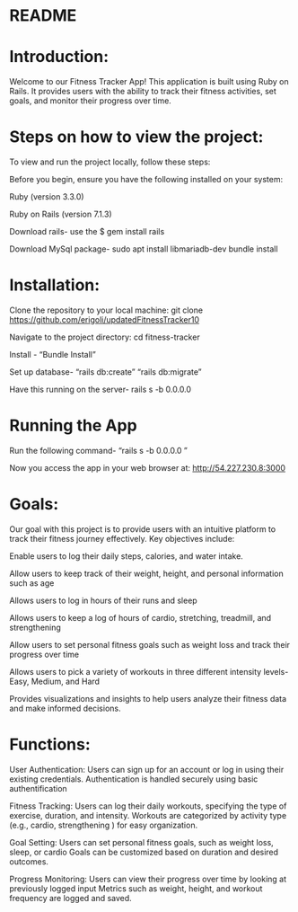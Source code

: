 # README

# Introduction:

Welcome to our Fitness Tracker App! This application is built using Ruby on Rails. It provides users with the ability to track their fitness activities, set goals, and monitor their progress over time. 


# Steps on how to view the project:

To view and run the project locally, follow these steps:

Before you begin, ensure you have the following installed on your system:

Ruby (version 3.3.0)

Ruby on Rails (version 7.1.3)

Download rails-  use the $ gem install rails

Download MySql package- 
sudo apt install libmariadb-dev
bundle install


# Installation:

Clone the repository to your local machine: git clone https://github.com/erigoli/updatedFitnessTracker10

Navigate to the project directory: cd fitness-tracker

Install - “Bundle Install”

Set up database- “rails db:create” “rails db:migrate”

Have this running on the server- rails s -b 0.0.0.0

# Running the App
Run the following command- “rails s -b 0.0.0.0 ”

Now you access the app in your web browser at: http://54.227.230.8:3000


# Goals: 

Our goal with this project is to provide users with an intuitive platform to track their fitness journey effectively. Key objectives include:

Enable users to log their daily steps, calories, and water intake.

Allow users to keep track of their weight, height, and personal information such as age

Allows users to log in hours of their runs and sleep 

Allows users to keep a log of hours of cardio, stretching, treadmill, and strengthening 

Allow users to set personal fitness goals such as weight loss and track their progress over time

Allows users to pick a variety of workouts in three different intensity levels- Easy, Medium, and Hard

Provides visualizations and insights to help users analyze their fitness data and make informed decisions.


# Functions:

User Authentication:
Users can sign up for an account or log in using their existing credentials.
Authentication is handled securely using basic authentification

Fitness Tracking:
Users can log their daily workouts, specifying the type of exercise, duration, and intensity.
Workouts are categorized by activity type (e.g., cardio, strengthening ) for easy organization.

Goal Setting:
Users can set personal fitness goals, such as weight loss, sleep, or cardio
Goals can be customized based on duration and desired outcomes.

Progress Monitoring:
Users can view their progress over time by looking at previously logged input
Metrics such as weight, height, and workout frequency are logged and saved.
